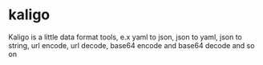 # kaligo
Kaligo is a little data format tools, e.x yaml to json, json to yaml, json to string, url encode, url decode, base64 encode and base64 decode and so on
